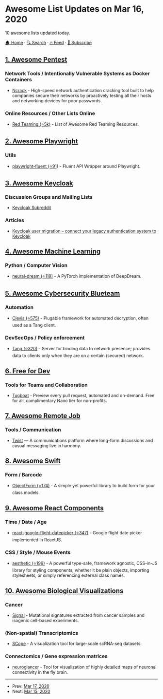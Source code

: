 # Awesome List Updates on Mar 16, 2020

10 awesome lists updated today.

[🏠 Home](/README.md) · [🔍 Search](https://test.trackawesomelist.com/search/) · [🔥 Feed](https://test.trackawesomelist.com/feed.xml) · [📮 Subscribe](https://trackawesomelist.us17.list-manage.com/subscribe?u=d2f0117aa829c83a63ec63c2f&id=36a103854c)



## [1. Awesome Pentest](/content/enaqx/awesome-pentest/README.md)

### Network Tools / Intentionally Vulnerable Systems as Docker Containers

*   [Ncrack](https://nmap.org/ncrack/) - High-speed network authentication cracking tool built to help companies secure their networks by proactively testing all their hosts and networking devices for poor passwords.

### Online Resources / Other Lists Online

*   [Red Teaming (⭐5k)](https://github.com/yeyintminthuhtut/Awesome-Red-Teaming) - List of Awesome Red Teaming Resources.

## [2. Awesome Playwright](/content/mxschmitt/awesome-playwright/README.md)

### Utils

*   [playwright-fluent (⭐91)](https://github.com/hdorgeval/playwright-fluent) - Fluent API Wrapper around Playwright.

## [3. Awesome Keycloak](/content/thomasdarimont/awesome-keycloak/README.md)

### Discussion Groups and Mailing Lists

*   [Keycloak Subreddit](https://www.reddit.com/r/keycloak)

### Articles

*   [Keycloak user migration – connect your legacy authentication system to Keycloak](https://codesoapbox.dev/keycloak-user-migration/)

## [4. Awesome Machine Learning](/content/josephmisiti/awesome-machine-learning/README.md)

### Python / Computer Vision

*   [neural-dream (⭐119)](https://github.com/ProGamerGov/neural-dream) - A PyTorch implementation of DeepDream.

## [5. Awesome Cybersecurity Blueteam](/content/fabacab/awesome-cybersecurity-blueteam/README.md)

### Automation

*   [Clevis (⭐575)](https://github.com/latchset/clevis) - Plugable framework for automated decryption, often used as a Tang client.

### DevSecOps / Policy enforcement

*   [Tang (⭐320)](https://github.com/latchset/tang) - Server for binding data to network presence; provides data to clients only when they are on a certain (secured) network.

## [6. Free for Dev](/content/ripienaar/free-for-dev/README.md)

### Tools for Teams and Collaboration

*   [Tugboat](https://tugboat.qa) - Preview every pull request, automated and on-demand. Free for all, complimentary Nano tier for non-profits.

## [7. Awesome Remote Job](/content/lukasz-madon/awesome-remote-job/README.md)

### Tools / Communication

*   [Twist](https://twist.com/) — A communications platform where long-form discussions and casual messaging live in harmony.

## [8. Awesome Swift](/content/matteocrippa/awesome-swift/README.md)

### Form / Barcode

*   [ObjectForm (⭐174)](https://github.com/haojianzong/ObjectForm) - A simple yet powerful library to build form for your class models.

## [9. Awesome React Components](/content/brillout/awesome-react-components/README.md)

### Time / Date / Age

*   [react-google-flight-datepicker (⭐347)](https://github.com/JSLancerTeam/react-google-flight-datepicker) - Google flight date picker implemented in ReactJS.

### CSS / Style / Mouse Events

*   [aesthetic (⭐199)](https://github.com/milesj/aesthetic) - A powerful type-safe, framework agnostic, CSS-in-JS library for styling components, whether it be plain objects, importing stylesheets, or simply referencing external class names.

## [10. Awesome Biological Visualizations](/content/keller-mark/awesome-biological-visualizations/README.md)

### Cancer

*   [Signal](https://signal.mutationalsignatures.com/) - Mutational signatures extracted from cancer samples and isogenic cell-based experiments.

### (Non-spatial) Transcriptomics

*   [SCope](http://scope.aertslab.org/) - A visualization tool for large-scale scRNA-seq datasets.

### Connectomics / Gene expression matrices

*   [neuroglancer](https://hemibrain-dot-neuroglancer-demo.appspot.com/#!gs://neuroglancer-janelia-flyem-hemibrain/v1.0/neuroglancer_demo_states/kc_apl_mpn1.json) - Tool for visualization of highly detailed maps of neuronal connectivity in the fly brain.

---

- Prev: [Mar 17, 2020](/content/2020/03/17/README.md)
- Next: [Mar 15, 2020](/content/2020/03/15/README.md)